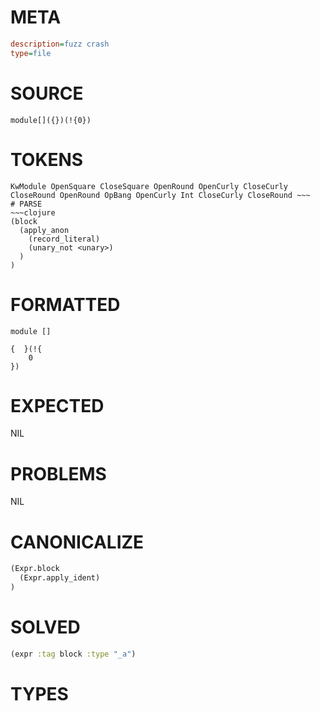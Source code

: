 # META
~~~ini
description=fuzz crash
type=file
~~~
# SOURCE
~~~roc
module[]({})(!{0})
~~~
# TOKENS
~~~text
KwModule OpenSquare CloseSquare OpenRound OpenCurly CloseCurly CloseRound OpenRound OpBang OpenCurly Int CloseCurly CloseRound ~~~
# PARSE
~~~clojure
(block
  (apply_anon
    (record_literal)
    (unary_not <unary>)
  )
)
~~~
# FORMATTED
~~~roc
module []

{  }(!{
	0
})
~~~
# EXPECTED
NIL
# PROBLEMS
NIL
# CANONICALIZE
~~~clojure
(Expr.block
  (Expr.apply_ident)
)
~~~
# SOLVED
~~~clojure
(expr :tag block :type "_a")
~~~
# TYPES
~~~roc
~~~
